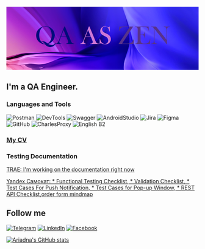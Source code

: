 ![Header](https://github.com/ariadna-eiz/ariadna-eiz/blob/main/assets/explorer_a1wpu1D2nN.png)

## I'm a QA Engineer.

### Languages and Tools
![Postman](https://img.shields.io/badge/-Postman-120082?style=for-the-badge&logo=postman)
![DevTools](https://img.shields.io/badge/-DevTools-120082?style=for-the-badge&logo=devtools)
![Swagger](https://img.shields.io/badge/-Swagger-120082?style=for-the-badge&logo=swagger)
![AndroidStudio](https://img.shields.io/badge/-AndroidStudio-120082?style=for-the-badge&logo=AndroidStudio)
![Jira](https://img.shields.io/badge/-Jira-120082?style=for-the-badge&logo=Jira)
![Figma](https://img.shields.io/badge/-Figma-120082?style=for-the-badge&logo=Figma)
![GitHub](https://img.shields.io/badge/-GitHub-120082?style=for-the-badge&logo=GitHub)
![CharlesProxy](https://img.shields.io/badge/-CharlesProxy-120082?style=for-the-badge&logo=Charles)
![English B2](https://img.shields.io/badge/-English(B2)-120082?style=for-the-badge&logo=)

### [My CV](https://drive.google.com/file/d/14VmWP6etESJ2ZojKND62LE--wVqYh4uo/view?usp=share_link)

### Testing Documentation
[TRAE: I'm working on the documentation right now](https://docs.google.com/spreadsheets/d/1MPg0jTYXhQfRL-2EMRQxyKWiSjtdwElPuHrEutpRHKg/edit?usp=sharing)

[Yandex Самокат: * Functional Testing Checklist, * Validation Checklist, * Test Cases For Push Notification, * Test Cases for Pop-up Window, * REST API Checklist,order form mindmap](https://docs.google.com/spreadsheets/d/1CxVrCZYPT2TqviqsXyTCQnp-RxqjsSCLAAJTr_AOGw4/edit?usp=sharing)

## Follow me
[![Telegram](https://img.shields.io/badge/-Telegram-6014bb?style=for-the-badge&logo=Telegram)](https://t.me/ariadna_eiz)
[![LinkedIn](https://img.shields.io/badge/-LinkedIn-6014bb?style=for-the-badge&logo=LinkedIn)](https://www.linkedin.com/in/ariadna-eizenkhart-811706259/?midToken=AQGl2cML5_DpBw&midSig=0p-YAfcipquqA1&trk=eml-email_jobs_first_time_job_seeker_01-header-35-profile&trkEmail=eml-email_jobs_first_time_job_seeker_01-header-35-profile-null-hnpkwd%7Elckw21ga%7Ei7-null-neptune%2Fprofile%7Evanity%2Eview)
[![Facebook](https://img.shields.io/badge/-Facebook-6014bb?style=for-the-badge&logo=Facebook)](https://www.facebook.com/eizenkhart/)

[![Ariadna's GitHub stats](https://github-readme-stats.vercel.app/api?username=ariadna-eiz&count_private=true&show_icons=true&theme=jolly)
](https://github.com/anuraghazra/github-readme-stats)
